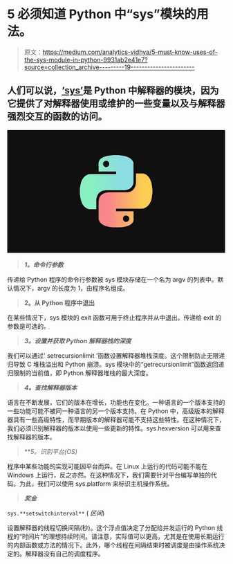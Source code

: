 # 5 必须知道 Python 中“sys”模块的用法。

> 原文：<https://medium.com/analytics-vidhya/5-must-know-uses-of-the-sys-module-in-python-9931ab2e41e7?source=collection_archive---------19----------------------->

## 人们可以说，[‘sys’](https://docs.python.org/3/library/sys.html)是 Python 中解释器的模块，因为它提供了对解释器使用或维护的一些变量以及与解释器强烈交互的函数的访问。

![](img/f04123523950a45ef0adb52c07a890e4.png)

> ***1。命令行参数***

传递给 Python 程序的命令行参数被 sys 模块存储在一个名为 argv 的列表中。默认情况下，argv 的长度为 1，由程序名组成。

> **2。从 Python 程序中退出**

在某些情况下，sys 模块的 exit 函数可用于终止程序并从中退出。传递给 exit 的参数是可选的。

> ***3。设置并获取 Python 解释器栈的深度***

我们可以通过' setrecursionlimit '函数设置解释器堆栈深度。这个限制防止无限递归导致 C 堆栈溢出和 Python 崩溃。sys 模块中的“getrecursionlimit”函数返回递归限制的当前值，即 Python 解释器堆栈的最大深度。

> ***4。查找解释器版本***

语言在不断发展，它们的版本在增长，功能也在变化。一种语言的一个版本支持的一些功能可能不被同一种语言的另一个版本支持。在 Python 中，高级版本的解释器具有一些高级特性，而早期版本的解释器可能不支持这些特性。在这种情况下，我们必须识别解释器的版本以使用一些更新的特性。sys.hexversion 可以用来查找解释器的版本。

> ***5。*识别平台(OS)**

程序中某些功能的实现可能因平台而异。在 Linux 上运行的代码可能不能在 Windows 上运行，反之亦然。在这种情况下，我们需要针对平台编写单独的代码。为此，我们可以使用 sys.platform 来标识主机操作系统。

> ***奖金***

`sys.**setswitchinterval**` ( *区间*)

设置解释器的线程切换间隔(秒)。这个浮点值决定了分配给并发运行的 Python 线程的“时间片”的理想持续时间。请注意，实际值可以更高，尤其是在使用长期运行的内部函数或方法的情况下。此外，哪个线程在间隔结束时被调度是由操作系统决定的。解释器没有自己的调度程序。